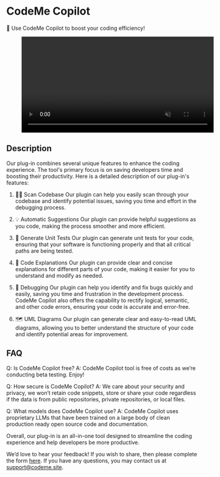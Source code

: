 # CodeMe Copilot

🚀 Use CodeMe Copilot to boost your coding efficiency! 

<figure class="video_container" style="width: 100%; max-width: 100%; overflow: hidden;">
  <video autoplay loop muted style="width: 100%; height: auto;">
    <source src="https://res.cloudinary.com/dyjvkjts4/video/upload/v1685768629/CodeMe_key_features_cvleai.mp4" type="video/mp4">
  </video>
</figure>

## Description
Our plug-in combines several unique features to enhance the coding experience. The tool's primary focus is on saving developers time and boosting their productivity. Here is a detailed description of our plug-in's features:


1. 🕵️‍♂️ Scan Codebase 
Our plugin can help you easily scan through your codebase and identify potential issues, saving you time and effort in the debugging process.

2. 💡 Automatic Suggestions
Our plugin can provide helpful suggestions as you code, making the process smoother and more efficient.

3. 🧪 Generate Unit Tests
Our plugin can generate unit tests for your code, ensuring that your software is functioning properly and that all critical paths are being tested.

4. 📝 Code Explanations
Our plugin can provide clear and concise explanations for different parts of your code, making it easier for you to understand and modify as needed.

5. 🐛 Debugging 
Our plugin can help you identify and fix bugs quickly and easily, saving you time and frustration in the development process. CodeMe Copilot also offers the capability to rectify logical, semantic, and other code errors, ensuring your code is accurate and error-free.

6. 🗺️ UML Diagrams 
Our plugin can generate clear and easy-to-read UML diagrams, allowing you to better understand the structure of your code and identify potential areas for improvement.

## FAQ

Q: Is CodeMe Copilot free?
A: CodeMe Copilot tool is free of costs as we’re conducting beta testing. Enjoy!

Q: How secure is CodeMe Copilot?
A: We care about your security and privacy, we won’t retain code snippets, store or share your code regardless if the data is from public repositories, private repositories, or local files.

Q: What models does CodeMe Copilot use?
A: CodeMe Copilot uses proprietary LLMs that have been trained on a large body of clean production ready open source code and documentation.

Overall, our plug-in is an all-in-one tool designed to streamline the coding experience and help developers be more productive. 

We’d love to hear your feedback! If you wish to share, then please complete the form [here](https://docs.google.com/forms/d/e/1FAIpQLScfvvh3yWzfn4oa5vjs4eg6VH0j4VKFSOBmFWFuYkMpDRfJdQ/viewform?usp=sf_link). If you have any questions, you may contact us at support@codeme.site.

